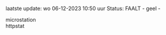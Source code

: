 laatste update: 
wo 06-12-2023 10:50   uur 
Status: FAALT - geel - 
<div class="service Y">microstation</div><div class="service G">httpstat</div>